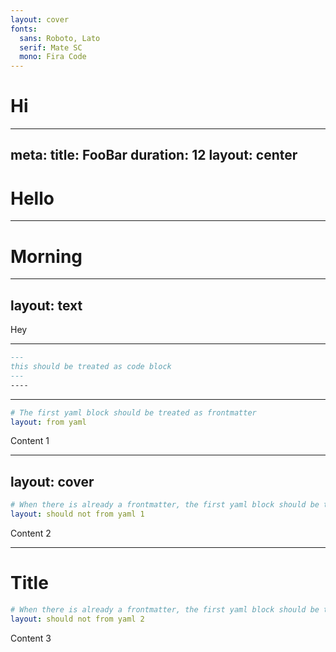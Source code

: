 ```yaml
---
layout: cover
fonts:
  sans: Roboto, Lato
  serif: Mate SC
  mono: Fira Code
---
```

# Hi
---
meta:
  title: FooBar
  duration: 12
layout: center
---
# Hello
<!-- This is note -->
---

# Morning
---
layout: text
---
<!-- This is not note -->
Hey
<!-- This is note -->

---

```md
---
this should be treated as code block
---
----
```

---

```yaml
# The first yaml block should be treated as frontmatter
layout: from yaml
```

Content 1

---
layout: cover
---

```yaml
# When there is already a frontmatter, the first yaml block should be treated as content
layout: should not from yaml 1
```

Content 2

---

# Title

```yaml
# When there is already a frontmatter, the first yaml block should be treated as content
layout: should not from yaml 2
```

Content 3
